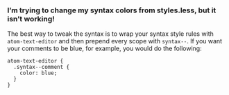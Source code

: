 ### I’m trying to change my syntax colors from styles.less, but it isn’t working!

The best way to tweak the syntax is to wrap your syntax style rules with `atom-text-editor` and then prepend every scope with `syntax--`. If you want your comments to be blue, for example, you would do the following:

```less
atom-text-editor {
  .syntax--comment {
    color: blue;
  }
}
```
